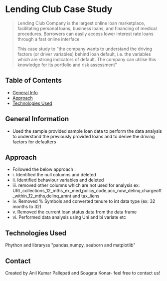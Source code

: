 # Lending Club Case Study 
> Lending Club Company is the largest online loan marketplace, facilitating personal loans, business loans, and financing of medical procedures. Borrowers can easily access lower interest rate loans through a fast online interface
> 
> This case study to "the company wants to understand the driving factors (or driver variables) behind loan default, i.e. the variables which are strong indicators of default. The company can utilise this knowledge for its portfolio and risk assessment"


## Table of Contents
* [General Info](#general-information)
* [Approach](#conclusions)
* [Technologies Used](#technologies-used)

## General Information
- Used the sample provided sample loan data to perform the data analysis to understand the previously provided loans and to derive the driving factors for defaulters


## Approach
- Followed the below approach :
-   i. Identified the null columns and deleted
-   ii. Identified behaviour variables and deleted 
-   iii. removed other columns which are not used for analysis ex: URL,collections_12_mths_ex_med,policy_code,acc_now_delinq,chargeoff_within_12_mths,delinq_amnt and tax_liens
-   iv. Removed % Symbols  and converted tenure to int data type (ex: 32 months to 32)
-   v. Removed the current loan status data from the data frame 
-   vi. Performed data analysis using Uni and bi variate  etc


## Technologies Used
Phython and libraryss "pandas,numpy, seaborn and matplotlib"


## Contact
Created by Anil Kumar Pallepati and Sougata Konar- feel free to contact us!


<!-- Optional -->
<!-- ## License -->
<!-- This project is open source and available under the [... License](). -->

<!-- You don't have to include all sections - just the one's relevant to your project -->
